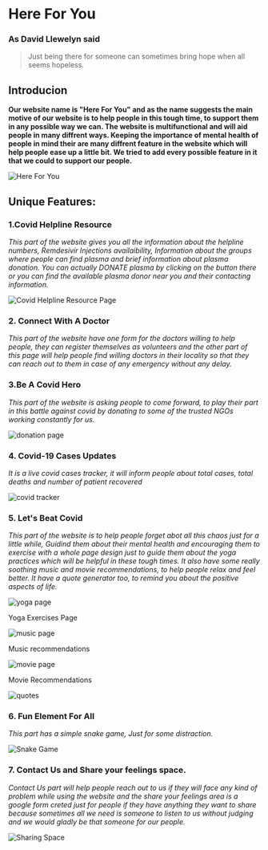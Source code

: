 # Here For You

### As David Llewelyn said
>Just being there for someone can sometimes bring hope when
>all seems hopeless.

## Introducion
**Our website name is "Here For You" and as the name suggests the main motive of our website is to help people in this
tough time, to support them in any possible way we can. The website is multifunctional and will aid people in many diffrent ways.
Keeping the importance of mental health of people in mind their are many diffrent feature in the website which will help people 
ease up a little bit. We tried to add every possible feature in it that we could to support our people.** 


![Here For You](https://user-images.githubusercontent.com/81457490/119225227-1cb67800-bb20-11eb-8699-e67a6e9c5a24.png "Front Page")

## Unique Features:
### 1.Covid Helpline Resource
_This part of the website gives you all the information about the helpline numbers, Remdesivir Injections availaibility, Information
about the groups where people can find plasma and brief information about plasma donation. You can actually DONATE plasma by clicking on the 
button there or you can find the available plasma donor near you and their contacting information._

![](https://user-images.githubusercontent.com/81457490/119225221-17f1c400-bb20-11eb-9c9c-7c5ed8ff8aa4.png "Covid Helpline Resource Page")

### 2. Connect With A Doctor
_This part of the website have one form for the doctors willing to help people, they can register themselves as volunteers and the other part of this page will help people
find willing doctors in their locality so that they can reach out to them in case of any emergency without any delay._

[](https://user-images.githubusercontent.com/81457490/119225209-10321f80-bb20-11eb-88b5-d229c60a1e66.png "Connect with Doctor")

### 3.Be A Covid Hero
_This part of the website is asking people to come forward, to play their part in this battle against covid by donating to some of the trusted NGOs
working constantly for us._

![](https://user-images.githubusercontent.com/81457490/119225648-8f285780-bb22-11eb-90ff-80b46150e09e.png "donation page")

### 4. Covid-19 Cases Updates
_It is a live covid cases tracker, it will inform people about total cases, total deaths and number of patient recovered_

![](https://user-images.githubusercontent.com/81457490/119225229-1e803b80-bb20-11eb-84b0-0b6fd6c2f9ca.png "covid tracker")

### 5. Let's Beat Covid
_This part of the website is to help people forget abot all this chaos just for a little while, Guidind them about their mental health and
encouraging them to exercise with a whole page design just to guide them about the yoga practices which will be helpful in these tough times.
It also have some really soothing music and movie recommendations, to help people relax and feel better. It have a quote generator too, to remind you about the
positive aspects of life._

![](https://user-images.githubusercontent.com/81457490/119225228-1d4f0e80-bb20-11eb-888c-a321e5673a49.png "yoga page") 

Yoga Exercises Page

![](https://user-images.githubusercontent.com/81457490/119225225-1b854b00-bb20-11eb-8519-323068489110.png "music page")

Music recommendations

![](https://user-images.githubusercontent.com/81457490/119225224-1922f100-bb20-11eb-844d-411711673a07.png "movie page")

Movie Recommendations

![](https://user-images.githubusercontent.com/81457490/119225219-16c09700-bb20-11eb-87b7-68329029cd09.png "quotes")

### 6. Fun Element For All
_This part has a simple snake game, Just for some distraction._

![](https://user-images.githubusercontent.com/81457490/119225215-145e3d00-bb20-11eb-940c-3dda1892f57a.png "Snake Game")

### 7. Contact Us and Share your feelings space.
_Contact Us part will help people reach out to us if they will face any kind of problem while using the website and the share your feelings area is a google form
creted just for people if they have anything they want to share because sometimes all we need is someone to listen to us without judging and we would gladly
be that someone for our people._

![](https://user-images.githubusercontent.com/81457490/119225212-12947980-bb20-11eb-940c-c97ae5c08a73.png "Sharing Space")



